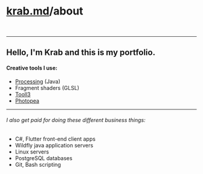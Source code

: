 # [krab.md](index.html)/about

<br>

---
## Hello, I'm Krab and this is my portfolio.

#### Creative tools I use:
  - [Processing](https://processing.org/) (Java)
  - Fragment shaders (GLSL)
  - [Tooll3](http://tooll.io/)
  - [Photopea](https://www.photopea.com/)


---

###### I also get paid for doing these different business things:
- C#, Flutter front-end client apps
- Wildfly java application servers
- Linux servers
- PostgreSQL databases
- Git, Bash scripting